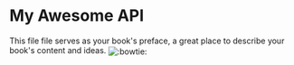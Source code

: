 # My Awesome API  

This file file serves as your book's preface, a great place to describe your book's content and ideas.
<img align="absmiddle" alt=":bowtie:" class="emoji" src="gitbook/gitbook-plugin-advanced-emoji/emojis/bowtie.png" title=":bowtie:">



